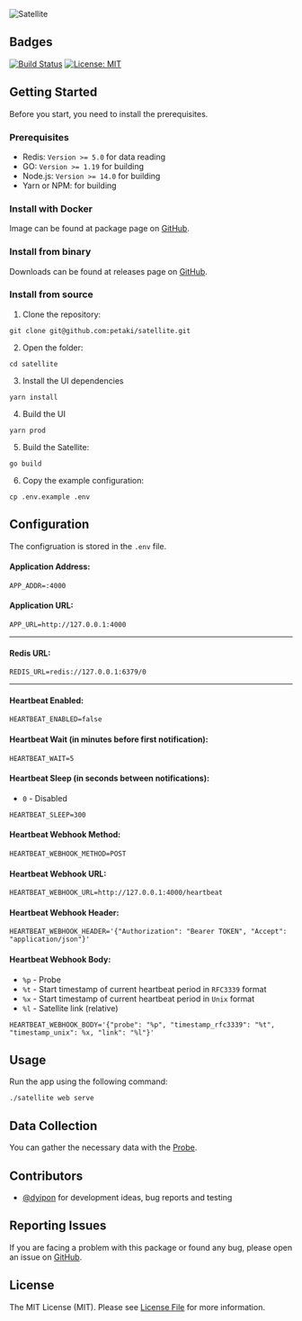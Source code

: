 ![Satellite](https://user-images.githubusercontent.com/1419087/133525370-79b6afe5-e54f-4eb2-b988-9b872322d89a.png)

## Badges

[![Build Status](https://github.com/petaki/satellite/workflows/tests/badge.svg)](https://github.com/petaki/satellite/actions)
[![License: MIT](https://img.shields.io/badge/License-MIT-brightgreen.svg)](LICENSE.md)

## Getting Started

Before you start, you need to install the prerequisites.

### Prerequisites

- Redis: `Version >= 5.0` for data reading
- GO: `Version >= 1.19` for building
- Node.js: `Version >= 14.0` for building
- Yarn or NPM: for building

### Install with Docker

Image can be found at package page on [GitHub](https://github.com/petaki/satellite/pkgs/container/satellite).

### Install from binary

Downloads can be found at releases page on [GitHub](https://github.com/petaki/satellite/releases).

### Install from source

1. Clone the repository:

```
git clone git@github.com:petaki/satellite.git
```

2. Open the folder:

```
cd satellite
```

3. Install the UI dependencies

```
yarn install
```

4. Build the UI

```
yarn prod
```

5. Build the Satellite:

```
go build
```

6. Copy the example configuration:

```
cp .env.example .env
```

## Configuration

The configruation is stored in the `.env` file.

#### Application Address:

```
APP_ADDR=:4000
```

#### Application URL:

```
APP_URL=http://127.0.0.1:4000
```

---

#### Redis URL:

```
REDIS_URL=redis://127.0.0.1:6379/0
```

---

#### Heartbeat Enabled:

```
HEARTBEAT_ENABLED=false
```

#### Heartbeat Wait (in minutes before first notification):

```
HEARTBEAT_WAIT=5
```

#### Heartbeat Sleep (in seconds between notifications):

- `0` - Disabled

```
HEARTBEAT_SLEEP=300
```

#### Heartbeat Webhook Method:

```
HEARTBEAT_WEBHOOK_METHOD=POST
```

#### Heartbeat Webhook URL:

```
HEARTBEAT_WEBHOOK_URL=http://127.0.0.1:4000/heartbeat
```

#### Heartbeat Webhook Header:

```
HEARTBEAT_WEBHOOK_HEADER='{"Authorization": "Bearer TOKEN", "Accept": "application/json"}'
```

#### Heartbeat Webhook Body:

- `%p` - Probe
- `%t` - Start timestamp of current heartbeat period in `RFC3339` format
- `%x` - Start timestamp of current heartbeat period in `Unix` format
- `%l` - Satellite link (relative)

```
HEARTBEAT_WEBHOOK_BODY='{"probe": "%p", "timestamp_rfc3339": "%t", "timestamp_unix": %x, "link": "%l"}'
```

## Usage

Run the app using the following command:

```
./satellite web serve
```

## Data Collection

You can gather the necessary data with the [Probe](https://github.com/petaki/probe).

## Contributors

- [@dyipon](https://github.com/dyipon) for development ideas, bug reports and testing

## Reporting Issues

If you are facing a problem with this package or found any bug, please open an issue on [GitHub](https://github.com/petaki/satellite/issues).

## License

The MIT License (MIT). Please see [License File](LICENSE.md) for more information.
